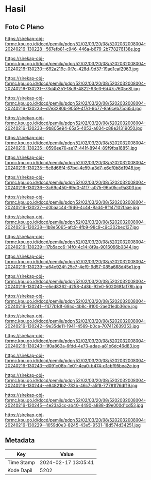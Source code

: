# Hasil

## Foto C Plano

https://sirekap-obj-formc.kpu.go.id/dccd/pemilu/pdpr/52/02/03/20/08/5202032008004-20240216-130228--567efb81-c946-446a-b679-2b778276138e.jpg

https://sirekap-obj-formc.kpu.go.id/dccd/pemilu/pdpr/52/02/03/20/08/5202032008004-20240216-130230--692a219c-0f7c-428d-9d37-19ad1eaf2963.jpg

https://sirekap-obj-formc.kpu.go.id/dccd/pemilu/pdpr/52/02/03/20/08/5202032008004-20240216-130231--73d4b251-18d9-4822-93e3-6d47c7605e8f.jpg

https://sirekap-obj-formc.kpu.go.id/dccd/pemilu/pdpr/52/02/03/20/08/5202032008004-20240216-130233--d7e3280b-9059-4f7d-9b77-8a6ceb75c65d.jpg

https://sirekap-obj-formc.kpu.go.id/dccd/pemilu/pdpr/52/02/03/20/08/5202032008004-20240216-130233--9b805e94-65a5-4053-a034-c88e31319050.jpg

https://sirekap-obj-formc.kpu.go.id/dccd/pemilu/pdpr/52/02/03/20/08/5202032008004-20240216-130235--0596ee70-ae17-441f-8944-89f9fba18851.jpg

https://sirekap-obj-formc.kpu.go.id/dccd/pemilu/pdpr/52/02/03/20/08/5202032008004-20240216-130235--5c8d66f4-67bd-4e59-a3d7-e6cf0b8d1948.jpg

https://sirekap-obj-formc.kpu.go.id/dccd/pemilu/pdpr/52/02/03/20/08/5202032008004-20240216-130236--3c69c450-69d0-41f7-a075-96b05cc9a803.jpg

https://sirekap-obj-formc.kpu.go.id/dccd/pemilu/pdpr/52/02/03/20/08/5202032008004-20240216-130237--d0baac44-f946-4c44-8ad4-8f147102faae.jpg

https://sirekap-obj-formc.kpu.go.id/dccd/pemilu/pdpr/52/02/03/20/08/5202032008004-20240216-130238--1b8e5065-afc9-4fb9-98c9-c9c302bec137.jpg

https://sirekap-obj-formc.kpu.go.id/dccd/pemilu/pdpr/52/02/03/20/08/5202032008004-20240216-130239--17b5acc6-14f0-4c14-8f9a-9016096b0344.jpg

https://sirekap-obj-formc.kpu.go.id/dccd/pemilu/pdpr/52/02/03/20/08/5202032008004-20240216-130239--a64c924f-25c7-4ef9-9d57-085a668d45e1.jpg

https://sirekap-obj-formc.kpu.go.id/dccd/pemilu/pdpr/52/02/03/20/08/5202032008004-20240216-130240--e5ed8362-d258-4d8b-92e0-5020681a178b.jpg

https://sirekap-obj-formc.kpu.go.id/dccd/pemilu/pdpr/52/02/03/20/08/5202032008004-20240216-130241--f477b1df-69ac-4b8c-8100-2ae01edb36de.jpg

https://sirekap-obj-formc.kpu.go.id/dccd/pemilu/pdpr/52/02/03/20/08/5202032008004-20240216-130242--9e35de11-1941-4569-b0ca-707412639353.jpg

https://sirekap-obj-formc.kpu.go.id/dccd/pemilu/pdpr/52/02/03/20/08/5202032008004-20240216-130243--1f0a863a-6fdd-4e73-adae-a81b6dc46d83.jpg

https://sirekap-obj-formc.kpu.go.id/dccd/pemilu/pdpr/52/02/03/20/08/5202032008004-20240216-130243--d091c08b-1e01-4ea0-b474-d1cbf95bea2e.jpg

https://sirekap-obj-formc.kpu.go.id/dccd/pemilu/pdpr/52/02/03/20/08/5202032008004-20240216-130244--e94821b2-782b-46c7-a5f8-77781f76df19.jpg

https://sirekap-obj-formc.kpu.go.id/dccd/pemilu/pdpr/52/02/03/20/08/5202032008004-20240216-130245--4e23a3cc-ab40-4490-a888-d9e000d1cd53.jpg

https://sirekap-obj-formc.kpu.go.id/dccd/pemilu/pdpr/52/02/03/20/08/5202032008004-20240216-130229--1059d0e3-8245-43e5-9531-18d574d34251.jpg


## Metadata

| Key        | Value               |
| ---------- | ------------------- |
| Time Stamp | 2024-02-17 13:05:41 |
| Kode Dapil | 5202                |



